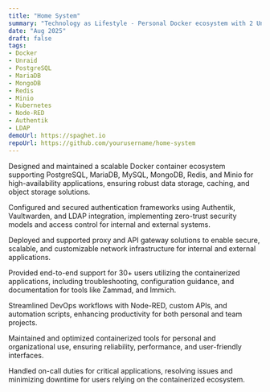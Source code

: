 ```yaml
---
title: "Home System"
summary: "Technology as Lifestyle - Personal Docker ecosystem with 2 Unraid servers"
date: "Aug 2025"
draft: false
tags:
- Docker
- Unraid
- PostgreSQL
- MariaDB
- MongoDB
- Redis
- Minio
- Kubernetes
- Node-RED
- Authentik
- LDAP
demoUrl: https://spaghet.io
repoUrl: https://github.com/yourusername/home-system
---
```


Designed and maintained a scalable Docker container ecosystem supporting PostgreSQL, MariaDB, MySQL, MongoDB, Redis, and Minio for high-availability applications, ensuring robust data storage, caching, and object storage solutions.

Configured and secured authentication frameworks using Authentik, Vaultwarden, and LDAP integration, implementing zero-trust security models and access control for internal and external systems.

Deployed and supported proxy and API gateway solutions to enable secure, scalable, and customizable network infrastructure for internal and external applications.

Provided end-to-end support for 30+ users utilizing the containerized applications, including troubleshooting, configuration guidance, and documentation for tools like Zammad, and Immich.

Streamlined DevOps workflows with Node-RED, custom APIs, and automation scripts, enhancing productivity for both personal and team projects.

Maintained and optimized containerized tools for personal and organizational use, ensuring reliability, performance, and user-friendly interfaces.

Handled on-call duties for critical applications, resolving issues and minimizing downtime for users relying on the containerized ecosystem.
